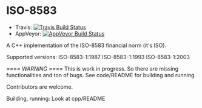 # ISO-8583

- Travis: [![Travis Build Status](https://travis-ci.org/Kampbell/ISO-8583.png?branch=develop)](https://travis-ci.org/Kampbell/ISO-8583)
- AppVeyor: [![AppVeyor Build Status](https://ci.appveyor.com/api/projects/status/7iyrx3f233s3akae)](https://ci.appveyor.com/project/zosrothko/ISO-8583)


A C++ implementation of the ISO-8583 financial norm (it's ISO).

Supported versions:
	ISO-8583-1:1987
	ISO-8583-1:1993
	ISO-8583-1:2003

*==== WARNING ====*
This is work in progress. So there are missing functionalities and ton of bugs.
See code/README for building and running.

Contributors are welcome.

Building, running: Look at cpp/README



